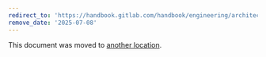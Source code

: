 ```yaml
---
redirect_to: 'https://handbook.gitlab.com/handbook/engineering/architecture/design-documents/gitlab_services/'
remove_date: '2025-07-08'
---
```


This document was moved to [another location](https://handbook.gitlab.com/handbook/engineering/architecture/design-documents/gitlab_services/).

<!-- This redirect file can be deleted after <2025-07-08>. -->
<!-- Redirects that point to other docs in the same project expire in three months. -->
<!-- Redirects that point to docs in a different project or site (for example, link is not relative and starts with `https:`) expire in one year. -->
<!-- Before deletion, see: https://docs.gitlab.com/ee/development/documentation/redirects.html -->
